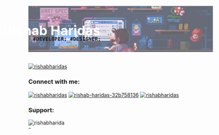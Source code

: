 <div style="position: relative;">
  <img align="center" src="1643042144025.jpeg" style="opacity: 60%"/>
  <span 
    style="position: absolute; top: 50%; right: 40%; transform: translate(-40%,-40%); font-size: 36px; color: #ffffff; font-weight:700;"
  >
    Rishab Haridas
  </span>
  <span 
    style="position: absolute; top: 70%; right: 46%; transform: translate(-40%,-40%); font-family: monospace; font-weight:600;"
  >
    #DEVELOPER; #DESIGNER;
  </span>
</div>

<br>

<p align="left"> <a href="https://t.me/rishabharidas" target="blank"><img src="https://img.shields.io/badge//-rishabharidas-blue?logo=telegram&style=for-the-badge" alt="rishabharidas" /></a> </p>
<h3 align="left">Connect with me:</h3>
<p align="left">
<a href="https://twitter.com/rishabharidas" target="blank"><img align="center" src="https://edent.github.io/SuperTinyIcons/images/svg/x.svg" alt="rishabharidas" height="30" width="40" /></a>
<a href="https://linkedin.com/in/rishabharidas" target="blank"><img align="center" src="https://edent.github.io/SuperTinyIcons/images/svg/linkedin.svg" alt="rishab-haridas-32b758136" height="30" width="40" /></a>
<a href="https://instagram.com/rishabharidas" target="blank"><img align="center" src="https://edent.github.io/SuperTinyIcons/images/svg/instagram.svg" alt="rishabharidas" height="30" width="40" /></a>

<h3 align="left">Support:</h3>
<p><a href="https://www.buymeacoffee.com/rishabharidas"> <img align="left" src="https://cdn.buymeacoffee.com/buttons/v2/default-yellow.png" height="25" width="100" alt="rishabharidas" /></a></p><br><br>
